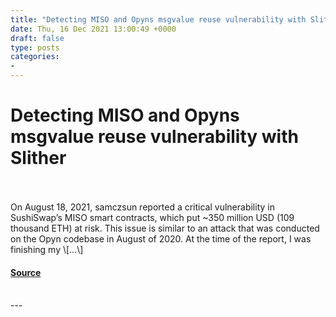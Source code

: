 ```yaml
---
title: "Detecting MISO and Opyns msgvalue reuse vulnerability with Slither"
date: Thu, 16 Dec 2021 13:00:49 +0000
draft: false
type: posts
categories: 
- 
---
```

# Detecting MISO and Opyns msgvalue reuse vulnerability with Slither

<br/>

<br/>
On August 18, 2021, samczsun reported a critical vulnerability in SushiSwap’s MISO smart contracts, which put ~350 million USD (109 thousand ETH) at risk. This issue is similar to an attack that was conducted on the Opyn codebase in August of 2020. At the time of the report, I was finishing my \[…\]

#### [Source](https://blog.trailofbits.com/2021/12/16/detecting-miso-and-opyns-msg-value-reuse-vulnerability-with-slither/)

<br/>
---
